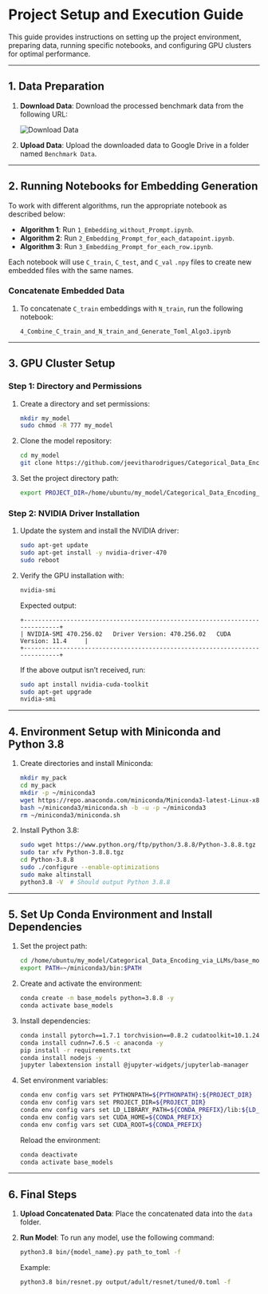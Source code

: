 # Project Setup and Execution Guide

This guide provides instructions on setting up the project environment, preparing data, running specific notebooks, and configuring GPU clusters for optimal performance.

---

## 1. Data Preparation

1. **Download Data**: Download the processed benchmark data from the following URL:

   ![Download Data](https://drive.google.com/drive/folders/1hBkz8CGcRTdsb8LcTi56v75a_xGI1pLH?usp=sharing)

   
2. **Upload Data**: Upload the downloaded data to Google Drive in a folder named `Benchmark Data`.

---

## 2. Running Notebooks for Embedding Generation

To work with different algorithms, run the appropriate notebook as described below:

- **Algorithm 1**: Run `1_Embedding_without_Prompt.ipynb`.
- **Algorithm 2**: Run `2_Embedding_Prompt_for_each_datapoint.ipynb`.
- **Algorithm 3**: Run `3_Embedding_Prompt_for_each_row.ipynb`.

Each notebook will use `C_train`, `C_test`, and `C_val` `.npy` files to create new embedded files with the same names.

### Concatenate Embedded Data

1. To concatenate `C_train` embeddings with `N_train`, run the following notebook:
   ```
   4_Combine_C_train_and_N_train_and_Generate_Toml_Algo3.ipynb
   ```

---

## 3. GPU Cluster Setup

### Step 1: Directory and Permissions

1. Create a directory and set permissions:
   ```bash
   mkdir my_model
   sudo chmod -R 777 my_model
   ```

2. Clone the model repository:
   ```bash
   cd my_model
   git clone https://github.com/jeevitharodrigues/Categorical_Data_Encoding_via_LLMs.git
   ```

3. Set the project directory path:
   ```bash
   export PROJECT_DIR=/home/ubuntu/my_model/Categorical_Data_Encoding_via_LLMs/base_models
   ```

### Step 2: NVIDIA Driver Installation

1. Update the system and install the NVIDIA driver:
   ```bash
   sudo apt-get update
   sudo apt-get install -y nvidia-driver-470
   sudo reboot
   ```

2. Verify the GPU installation with:
   ```bash
   nvidia-smi
   ```

   Expected output:
   ```
   +-----------------------------------------------------------------------------+
   | NVIDIA-SMI 470.256.02   Driver Version: 470.256.02   CUDA Version: 11.4     |
   +-----------------------------------------------------------------------------+
   ```

   If the above output isn’t received, run:
   ```bash
   sudo apt install nvidia-cuda-toolkit
   sudo apt-get upgrade
   nvidia-smi
   ```

---

## 4. Environment Setup with Miniconda and Python 3.8

1. Create directories and install Miniconda:
   ```bash
   mkdir my_pack
   cd my_pack
   mkdir -p ~/miniconda3
   wget https://repo.anaconda.com/miniconda/Miniconda3-latest-Linux-x86_64.sh -O ~/miniconda3/miniconda.sh
   bash ~/miniconda3/miniconda.sh -b -u -p ~/miniconda3
   rm ~/miniconda3/miniconda.sh
   ```

2. Install Python 3.8:
   ```bash
   sudo wget https://www.python.org/ftp/python/3.8.8/Python-3.8.8.tgz
   sudo tar xfv Python-3.8.8.tgz
   cd Python-3.8.8
   sudo ./configure --enable-optimizations
   sudo make altinstall
   python3.8 -V  # Should output Python 3.8.8
   ```

---

## 5. Set Up Conda Environment and Install Dependencies

1. Set the project path:
   ```bash
   cd /home/ubuntu/my_model/Categorical_Data_Encoding_via_LLMs/base_models
   export PATH=~/miniconda3/bin:$PATH
   ```

2. Create and activate the environment:
   ```bash
   conda create -n base_models python=3.8.8 -y
   conda activate base_models
   ```

3. Install dependencies:
   ```bash
   conda install pytorch==1.7.1 torchvision==0.8.2 cudatoolkit=10.1.243 numpy=1.19.2 -c pytorch -y
   conda install cudnn=7.6.5 -c anaconda -y
   pip install -r requirements.txt
   conda install nodejs -y
   jupyter labextension install @jupyter-widgets/jupyterlab-manager
   ```

4. Set environment variables:
   ```bash
   conda env config vars set PYTHONPATH=${PYTHONPATH}:${PROJECT_DIR}
   conda env config vars set PROJECT_DIR=${PROJECT_DIR}
   conda env config vars set LD_LIBRARY_PATH=${CONDA_PREFIX}/lib:${LD_LIBRARY_PATH}
   conda env config vars set CUDA_HOME=${CONDA_PREFIX}
   conda env config vars set CUDA_ROOT=${CONDA_PREFIX}
   ```

   Reload the environment:
   ```bash
   conda deactivate
   conda activate base_models
   ```

---

## 6. Final Steps

1. **Upload Concatenated Data**: Place the concatenated data into the `data` folder.

2. **Run Model**: To run any model, use the following command:
   ```bash
   python3.8 bin/{model_name}.py path_to_toml -f
   ```

   Example:
   ```bash
   python3.8 bin/resnet.py output/adult/resnet/tuned/0.toml -f
   ```